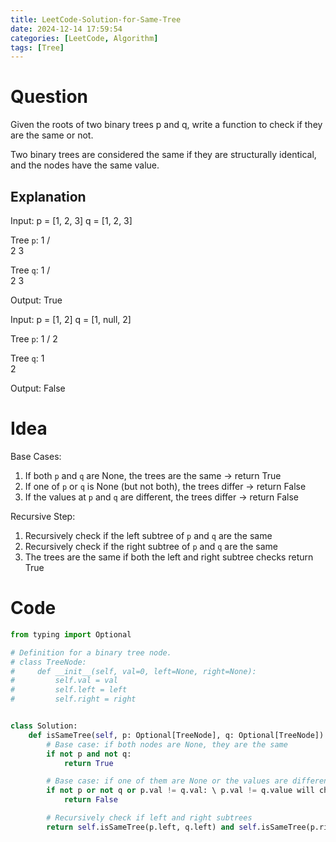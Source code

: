```yaml
---
title: LeetCode-Solution-for-Same-Tree
date: 2024-12-14 17:59:54
categories: [LeetCode, Algorithm]
tags: [Tree]
---
```


# Question

Given the roots of two binary trees p and q, write a function to check if they are the same or not.

Two binary trees are considered the same if they are structurally identical, and the nodes have the same value.

## Explanation

Input:
p = [1, 2, 3]
q = [1, 2, 3]

Tree `p`:
1
/ \
2 3

Tree `q`:
1
/ \
2 3

Output: True

Input:
p = [1, 2]
q = [1, null, 2]

Tree `p`:
1
/
2

Tree `q`:
1
\
 2

Output: False

# Idea

Base Cases:

1. If both `p` and `q` are None, the trees are the same -> return True
2. If one of `p` or `q` is None (but not both), the trees differ -> return False
3. If the values at `p` and `q` are different, the trees differ -> return False

Recursive Step:

1. Recursively check if the left subtree of `p` and `q` are the same
2. Recursively check if the right subtree of `p` and `q` are the same
3. The trees are the same if both the left and right subtree checks return True

# Code

```python
from typing import Optional

# Definition for a binary tree node.
# class TreeNode:
#     def __init__(self, val=0, left=None, right=None):
#         self.val = val
#         self.left = left
#         self.right = right


class Solution:
    def isSameTree(self, p: Optional[TreeNode], q: Optional[TreeNode]) -> bool:
        # Base case: if both nodes are None, they are the same
        if not p and not q:
            return True

        # Base case: if one of them are None or the values are different, they are not the same
        if not p or not q or p.val != q.val: \ p.val != q.value will check the value of current nodes
            return False

        # Recursively check if left and right subtrees
        return self.isSameTree(p.left, q.left) and self.isSameTree(p.right, q.right)

```
